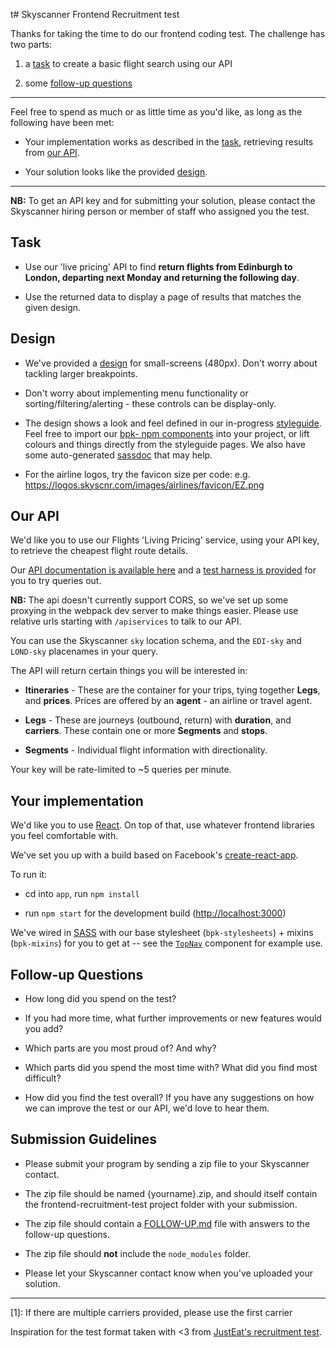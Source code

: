 t# Skyscanner Frontend Recruitment test

Thanks for taking the time to do our frontend coding test. The challenge has two parts:

1) a [task](#task) to create a basic flight search using our API

2) some [follow-up questions](#follow-up-questions)

----

Feel free to spend as much or as little time as you'd like, as long as the following have been met:

* Your implementation works as described in the [task](#task), retrieving results from [our API](#our-api).

* Your solution looks like the provided [design](#design).

----

**NB:** To get an API key and for submitting your solution, please contact the Skyscanner hiring person or member of staff who assigned you the test.

## Task

- Use our 'live pricing' API to find **return flights from Edinburgh to London, departing next Monday and returning the following day**.

- Use the returned data to display a page of results that matches the given design.

## Design

* We've provided a [design](./designs/) for small-screens (480px). Don't worry about tackling larger breakpoints.

* Don't worry about implementing menu functionality or sorting/filtering/alerting - these controls can be display-only.

* The design shows a look and feel defined in our in-progress [styleguide](http://backpack.prod.aws.skyscnr.com/docs). Feel free to import our [bpk- npm components](https://www.npmjs.com/search?q=bpk-) into your project, or lift colours and things directly from the styleguide pages. We also have some auto-generated [sassdoc](http://backpack.prod.aws.skyscnr.com/sassdoc/) that may help.

* For the airline logos, try the favicon size per code: e.g. https://logos.skyscnr.com/images/airlines/favicon/EZ.png

## Our API

We'd like you to use our Flights 'Living Pricing' service, using your API key, to retrieve the cheapest flight route details.

Our [API documentation is available here](https://github.com/Skyscanner/api-documentation/tree/master/live_flights_pricing) and a [test harness is provided](http://business.skyscanner.net/portal/en-GB/Documentation/FlightsLivePricingQuickStart) for you to try queries out.

**NB:** The api doesn't currently support CORS, so we've set up some proxying in the webpack dev server to make things easier. Please use relative urls starting with `/apiservices` to talk to our API.

You can use the Skyscanner `sky` location schema, and the `EDI-sky` and `LOND-sky` placenames in your query.

The API will return certain things you will be interested in:

* **Itineraries** - These are the container for your trips, tying together **Legs**, and **prices**. Prices are offered by an **agent** - an airline or travel agent.

* **Legs** - These are journeys (outbound, return) with **duration**, and **carriers**. These contain one or more **Segments** and **stops**.

* **Segments** - Individual flight information with directionality.

Your key will be rate-limited to ~5 queries per minute.

## Your implementation

We'd like you to use [React](https://facebook.github.io/react/). On top of that, use whatever frontend libraries you feel comfortable with.

We've set you up with a build based on Facebook's [create-react-app](https://github.com/facebookincubator/create-react-app).

To run it:

- cd into `app`, run `npm install`

- run `npm start` for the development build ([http://localhost:3000](http://localhost:3000))

We've wired in [SASS](http://sass-lang.com/) with our base stylesheet (`bpk-stylesheets`) + mixins (`bpk-mixins`) for you to get at -- see the [`TopNav`](./app/src/components/topnav/TopNav.js) component for example use.



## Follow-up Questions

* How long did you spend on the test?

* If you had more time, what further improvements or new features would you add?

* Which parts are you most proud of? And why?

* Which parts did you spend the most time with? What did you find most difficult?

* How did you find the test overall? If you have any suggestions on how we can improve the test or our API, we'd love to hear them.

## Submission Guidelines

* Please submit your program by sending a zip file to your Skyscanner contact.

* The zip file should be named {yourname}.zip, and should itself contain the frontend-recruitment-test project folder with your submission.

* The zip file should contain a [FOLLOW-UP.md](./FOLLOW-UP.md) file with answers to the follow-up questions.

* The zip file should **not** include the `node_modules` folder.

* Please let your Skyscanner contact know when you've uploaded your solution.

----

<a name="footnote1">[1]</a>: If there are multiple carriers provided, please use the first carrier

Inspiration for the test format taken with <3 from [JustEat's recruitment test](https://github.com/justeat/JustEat.RecruitmentTest).

